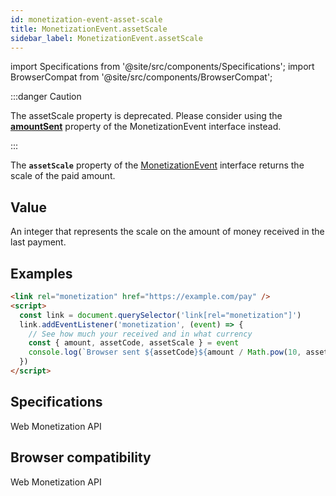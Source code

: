 ```yaml
---
id: monetization-event-asset-scale
title: MonetizationEvent.assetScale
sidebar_label: MonetizationEvent.assetScale
---
```


import Specifications from '@site/src/components/Specifications';
import BrowserCompat from '@site/src/components/BrowserCompat';

:::danger Caution

The assetScale property is deprecated. Please consider using the [**amountSent**](monetization-event-amountSent.md) property of the MonetizationEvent interface instead.

:::

The **`assetScale`** property of the [MonetizationEvent](monetization-event.md) interface returns the scale of the paid amount.

## Value

An integer that represents the scale on the amount of money received in the last payment.

## Examples

```html
<link rel="monetization" href="https://example.com/pay" />
<script>
  const link = document.querySelector('link[rel="monetization"]')
  link.addEventListener('monetization', (event) => {
    // See how much your received and in what currency
    const { amount, assetCode, assetScale } = event
    console.log(`Browser sent ${assetCode}${amount / Math.pow(10, assetScale)}.`)
  })
</script>
```

## Specifications

<Specifications link="assetscale-attribute">Web Monetization API</Specifications>

## Browser compatibility

<BrowserCompat data="assetScale.json">Web Monetization API</BrowserCompat>

